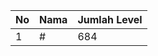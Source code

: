 | No | Nama            | Jumlah Level |
|----|-----------------|--------------|
| 1  | #    |    684        |
